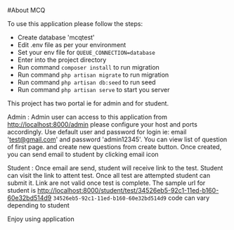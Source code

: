 #About MCQ

To use this application please follow the steps:
- Create database 'mcqtest'
- Edit .env file as per your environment 
- Set your env file for `QUEUE_CONNECTION=database`
- Enter into the project directory
- Run command `composer install` to run migration
- Run command `php artisan migrate` to run migration
- Run command `php artisan db:seed` to run seed
- Run command `php artisan serve` to start you server


This project has two portal ie for admin and for student.

Admin :
    Admin user can access to this application from [http://localhost:8000/admin](http://localhost:8000/admin)
    please configure your host and ports accordingly. Use default user and password for login ie: email 'test@gmail.com' and password 'admin12345'.
    You can view list of question of first page. and create new questions from create button.
    Once created, you can send email to student by clicking email icon

Student :
    Once email are send, student will receive link to the test. 
    Student can visit the link to attent test. Once all test are attempted student can submit it.
    Link are not valid once test is complete.
    The sample url for student is [http://localhost:8000/student/test/34526eb5-92c1-11ed-b160-60e32bd514d9](http://localhost:8000/student/test/34526eb5-92c1-11ed-b160-60e32bd514d9)
    `34526eb5-92c1-11ed-b160-60e32bd514d9` code can vary depending to student

Enjoy using application